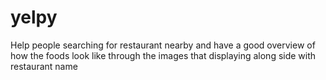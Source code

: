 # yelpy

Help people searching for restaurant nearby and have a good overview of how the foods look like through the images that displaying along side with restaurant name 

